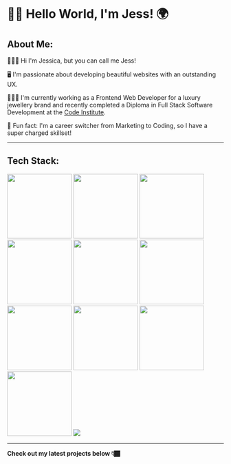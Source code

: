 # 👋🏽 Hello World, I'm Jess! 🌍

## About Me:

🙋🏾‍♀️ Hi I'm Jessica, but you can call me Jess!

🖥️ I'm passionate about developing beautiful websites with an outstanding UX. 

👩🏾‍💻 I'm currently working as a Frontend Web Developer for a luxury jewellery brand and recently completed a Diploma in Full Stack Software Development at the <a href="https://codeinstitute.net">Code Institute</a>.

🌟 Fun fact: I'm a career switcher from Marketing to Coding, so I have a super charged skillset!

____

## Tech Stack:

<img src="https://cdn.jsdelivr.net/gh/devicons/devicon/icons/html5/html5-original.svg" width="150"/> <!-- HTML -->
<img src="https://cdn.jsdelivr.net/gh/devicons/devicon/icons/css3/css3-original.svg" width="150" /> <!-- CSS -->
<img src="https://cdn.jsdelivr.net/gh/devicons/devicon/icons/javascript/javascript-original.svg" width="150"/> <!-- JavaScript -->
<img src="https://cdn.jsdelivr.net/gh/devicons/devicon/icons/python/python-original.svg" width="150"/> <!-- Python -->
<img src="https://cdn.jsdelivr.net/gh/devicons/devicon/icons/sass/sass-original.svg" width="150"/> <!-- Sass  -->
<img src="https://cdn.jsdelivr.net/gh/devicons/devicon/icons/jquery/jquery-original.svg" width="150"/> <!-- jQuery  -->
<img src="https://cdn.jsdelivr.net/gh/devicons/devicon/icons/bootstrap/bootstrap-original.svg" width="150"/> <!-- Bootstrap  -->
<img src="https://cdn.jsdelivr.net/gh/devicons/devicon/icons/flask/flask-original-wordmark.svg" width="150"/> <!-- Flask  -->
<img src="https://cdn.jsdelivr.net/gh/devicons/devicon/icons/heroku/heroku-plain-wordmark.svg" width="150"/> <!-- Heroku  -->
<img src="https://cdn.jsdelivr.net/gh/devicons/devicon/icons/django/django-plain-wordmark.svg" width="150"/> <!-- Django  -->
<img src="https://cdn.jsdelivr.net/gh/devicons/devicon/icons/mongodb/mongodb-original-wordmark.svg" /> <!-- MongoDB -->
          

<!-- <img src="images/html5.png" alt="HTML5 Logo" width="130"> <img src="images/css3.png" alt="CSS3 Logo" width="130"> <img src="images/bootstrap.png" alt="Bootstrap Logo" width="130"> <img src="images/javascript.png" alt="JavaScript Logo" width="130"> <img src="images/jquery.png" alt="jQuery Logo" width="130"> <img src="images/python.png" alt="Python Logo" width="130"> <img src="images/flask.png" alt="Flask Logo" width="130"> <img src="images/mongodb.png" alt="MongoDB Logo" width="130"> -->

____

**Check out my latest projects below 👇🏾**
